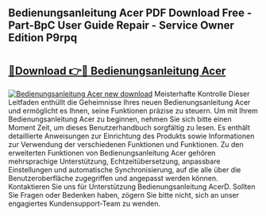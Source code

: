 ## Bedienungsanleitung Acer PDF Download Free - Part-BpC User Guide Repair - Service Owner Edition P9rpq

# <h2><a href="http://df13v4.blite.top/?on=Bedienungsanleitung+Acer">🔗Download 👉🔴 Bedienungsanleitung Acer</a></h2>

[![Bedienungsanleitung Acer new download](https://i.imgur.com/lujVjoI.png)](http://df13v4.blite.top/?on=Bedienungsanleitung+Acer)
Meisterhafte Kontrolle Dieser Leitfaden enthüllt die Geheimnisse Ihres neuen Bedienungsanleitung Acer und ermöglicht es Ihnen, seine Funktionen präzise zu steuern. Um mit Ihrem Bedienungsanleitung Acer zu beginnen, nehmen Sie sich bitte einen Moment Zeit, um dieses Benutzerhandbuch sorgfältig zu lesen. Es enthält detaillierte Anweisungen zur Einrichtung des Produkts sowie Informationen zur Verwendung der verschiedenen Funktionen und Funktionen. Zu den erweiterten Funktionen von Bedienungsanleitung Acer gehören mehrsprachige Unterstützung, Echtzeitübersetzung, anpassbare Einstellungen und automatische Synchronisierung, auf die alle über die Benutzeroberfläche zugegriffen und angepasst werden können. Kontaktieren Sie uns für Unterstützung Bedienungsanleitung AcerD. Sollten Sie Fragen oder Bedenken haben, zögern Sie bitte nicht, sich an unser engagiertes Kundensupport-Team zu wenden.

